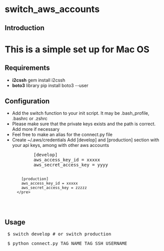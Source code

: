 # switch_aws_accounts
<h2>Introduction<h1>
  <p> This is a simple set up for Mac OS</p>
<h2>Requirements</h2>
<ul>
  <li><strong>i2cssh</strong> gem install i2cssh</li>
  <li><strong>boto3</strong> library pip install boto3 --user</li>
</ul>
<h2>Configuration</h2>
<ul>
  <li>Add the switch function to your init script. It may be .bash_profile, .bashrc or .zshrc</li>
  <li>Please make sure that the private keys exists and the path is correct. Add more if necessary</li>
  <li>Feel free to make an alias for the connect.py file</li>
  <li>Create ~/.aws/credentials
      Add [develop] and [production] section with your api keys, among with other aws accounts
      <pre>
        [develop]
        aws_access_key_id = xxxxx
        aws_secret_access_key = yyyy
        
        [production]
        aws_access_key_id = xxxxx
        aws_secret_access_key = zzzzz
      </pre>
  </li>
</ul>
<h2>Usage</h2>
  <pre> $ switch develop # or switch production</pre>
  <pre> $ python connect.py TAG_NAME TAG SSH_USERNAME</pre>
